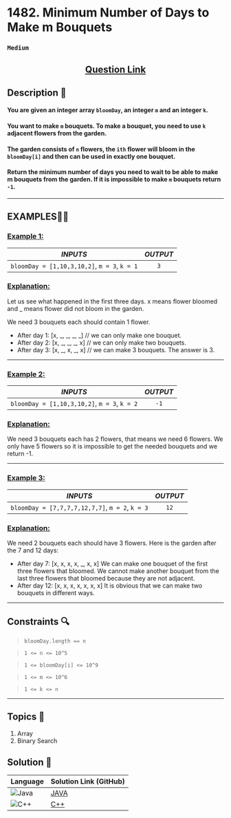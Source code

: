 # 1482. Minimum Number of Days to Make m Bouquets

### `Medium`


<h2 align="center">
<a href="https://leetcode.com/problems/minimum-number-of-days-to-make-m-bouquets/description/"><strong>Question Link</strong></a>
</h2>


## Description 📑

#### You are given an integer array `bloomDay`, an integer `m` and an integer `k`.

#### You want to make `m` bouquets. To make a bouquet, you need to use `k` adjacent flowers from the garden.

#### The garden consists of `n` flowers, the `ith` flower will bloom in the `bloomDay[i]` and then can be used in exactly one bouquet.

#### Return the minimum number of days you need to wait to be able to make m bouquets from the garden. If it is impossible to make `m` bouquets return `-1`.


---

## **EXAMPLES**💫✨ </br>

<h3>

<ins>**Example 1**:</ins> </br>

| _INPUTS_ | _OUTPUT_ |
| :-----------: | :-----------: |
| `bloomDay = [1,10,3,10,2]`, `m = 3`, `k = 1` | `3` |

</h3>

<h3>
<ins>Explanation:</ins>
</h3>

Let us see what happened in the first three days. x means flower bloomed and _ means flower did not bloom in the garden.

We need 3 bouquets each should contain 1 flower.

- After day 1: [x, _, _, _, _]    // we can only make one bouquet.
- After day 2: [x, _, _, _, x]    // we can only make two bouquets.
- After day 3: [x, _, x, _, x]    // we can make 3 bouquets. The answer is 3.

___
<h3>

<ins>**Example 2**:</ins> </br>

| _INPUTS_ | _OUTPUT_ |
| :-----------: | :-----------: |
| `bloomDay = [1,10,3,10,2]`, `m = 3`, `k = 2` | `-1` |

</h3>

<h3>
<ins>Explanation:</ins>
</h3>

We need 3 bouquets each has 2 flowers, that means we need 6 flowers. We only have 5 flowers so it is impossible to get the needed bouquets and we return -1.

___
<h3>

<ins>**Example 3**:</ins> </br>

| _INPUTS_ | _OUTPUT_ |
| :-----------: | :-----------: |
| `bloomDay = [7,7,7,7,12,7,7]`, `m = 2`, `k = 3` | `12` |

</h3>

<h3>
<ins>Explanation:</ins>
</h3>

We need 2 bouquets each should have 3 flowers.
Here is the garden after the 7 and 12 days:

- After day 7: [x, x, x, x, _, x, x]
We can make one bouquet of the first three flowers that bloomed. We cannot make another bouquet from the last three flowers that bloomed because they are not adjacent.
- After day 12: [x, x, x, x, x, x, x]
It is obvious that we can make two bouquets in different ways.

___

## Constraints 🔍

> `bloomDay.length == n`</br>

> `1 <= n <= 10^5` </br>

> `1 <= bloomDay[i] <= 10^9` </br>

> `1 <= m <= 10^6` </br>

> `1 <= k <= n`

___

## Topics 📝

1. Array
2. Binary Search

## Solution 📃

|  Language   |  Solution Link (GitHub) |
| ------------- | ------------- |
|  ![Java](https://img.shields.io/badge/java-%23ED8B00.svg?style=flat&logo=openjdk&logoColor=white)  | [JAVA](https://github.com/Purnima47/Leetcode-Solutions/blob/main/%F0%9F%9F%A1%20Medium/1482%20-%20Minimum%20Number%20of%20Days%20to%20Make%20m%20Bouquets/_1482MinNoOfDaysToMakemBouquets.java) |
|  ![C++](https://img.shields.io/badge/c++-%2300599C.svg?style=plastic&logo=c%2B%2B&logoColor=white)  | [C++](https://github.com/Purnima47/Leetcode-Solutions/blob/main/%F0%9F%9F%A1%20Medium/1482%20-%20Minimum%20Number%20of%20Days%20to%20Make%20m%20Bouquets/_1482MinNoOfDaysToMakemBouquets.cpp)  |
